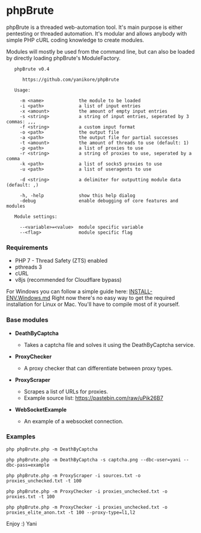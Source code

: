 # phpBrute

phpBrute is a threaded web-automation tool. It's main purpose is either pentesting or threaded automation. It's modular and allows anybody with simple PHP cURL coding knowledge to create modules.

Modules will mostly be used from the command line, but can also be loaded by directly loading phpBrute's ModuleFactory.

```
   phpBrute v0.4
   
      https://github.com/yanikore/phpBrute

   Usage:
   
     -m <name>             the module to be loaded
     -i <path>             a list of input entries
     -x <amount>           the amount of empty input entries
     -s <string>           a string of input entries, seperated by 3 commas: ,,,
     -f <string>           a custom input format
     -o <path>             the output file
     -a <path>             the output file for partial successes
     -t <amount>           the amount of threads to use (default: 1)
     -p <path>             a list of proxies to use
     -r <string>           a string of proxies to use, seperated by a comma
     -k <path>             a list of socks5 proxies to use
     -u <path>             a list of useragents to use

     -d <string>           a delimiter for outputting module data (default: ,)

     -h, -help             show this help dialog
     -debug                enable debugging of core features and modules

   Module settings:
   
     --<variable>=<value>  module specific variable
     --<flag>              module specific flag
``` 

### Requirements
- PHP 7 - Thread Safety (ZTS) enabled
- pthreads 3
- cURL
- v8js (recommended for Cloudflare bypass)

For Windows you can follow a simple guide here: [INSTALL-ENV.Windows.md](INSTALL-ENV.Windows.md)
Right now there's no easy way to get the required installation for Linux or Mac. You'll have to compile most of it yourself.

### Base modules

* **DeathByCaptcha**
	+ Takes a captcha file and solves it using the DeathByCaptcha service.

* **ProxyChecker**
	+ A proxy checker that can differentiate between proxy types.

* **ProxyScraper**
	+ Scrapes a list of URLs for proxies.
	+ Example source list: https://pastebin.com/raw/uPik26B7

* **WebSocketExample**
    + An example of a websocket connection.

### Examples
```
php phpBrute.php -m DeathByCaptcha

php phpBrute.php -m DeathByCaptcha -s captcha.png --dbc-user=yani --dbc-pass=example

php phpBrute.php -m ProxyScraper -i sources.txt -o proxies_unchecked.txt -t 100

php phpBrute.php -m ProxyChecker -i proxies_unchecked.txt -o proxies.txt -t 100

php phpBrute.php -m ProxyChecker -i proxies_unchecked.txt -o proxies_elite_anon.txt -t 100 --proxy-type=l1,l2
```

Enjoy :)
Yani